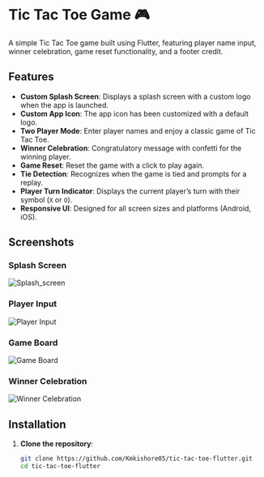 # Tic Tac Toe Game 🎮

A simple Tic Tac Toe game built using Flutter, featuring player name input, winner celebration, game reset functionality, and a footer credit. 

## Features
- **Custom Splash Screen**: Displays a splash screen with a custom logo when the app is launched.
- **Custom App Icon**: The app icon has been customized with a default logo.
- **Two Player Mode**: Enter player names and enjoy a classic game of Tic Tac Toe.
- **Winner Celebration**: Congratulatory message with confetti for the winning player.
- **Game Reset**: Reset the game with a click to play again.
- **Tie Detection**: Recognizes when the game is tied and prompts for a replay.
- **Player Turn Indicator**: Displays the current player’s turn with their symbol (`X` or `O`).
- **Responsive UI**: Designed for all screen sizes and platforms (Android, iOS).


## Screenshots
### Splash Screen
![Splash_screen](splash_screen.jpg)
### Player Input
![Player Input](player_input.jpg)

### Game Board
![Game Board](gamepad_screen.jpg)

### Winner Celebration
![Winner Celebration](congrat_screen.jpg)

## Installation

1. **Clone the repository**:
   ```bash
   git clone https://github.com/Kmkishore05/tic-tac-toe-flutter.git
   cd tic-tac-toe-flutter
